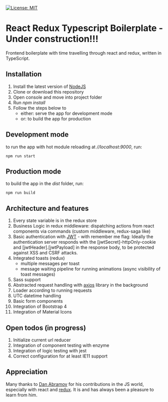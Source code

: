 [![License: MIT](https://img.shields.io/badge/License-MIT-green.svg)](https://opensource.org/licenses/MIT)


# React Redux Typescript Boilerplate - Under construction!!!
Frontend boilerplate with time travelling through react and redux, written in TypeScript.
 
## Installation
1. Install the latest version of [NodeJS](http://nodejs.org/en/download/)
2. Clone or download this repository
3. Open console and move into project folder
4. Run *npm install*
5. Follow the steps below to
   - either: serve the app for development mode
   - or: to build the app for production

## Development mode
to run the app with hot module reloading at *//localhost:9000*, run:

    npm run start

## Production mode
to build the app in the *dist* folder, run:

    npm run build
    
## Architecture and features
1. Every state variable is in the redux store
2. Business Logic in redux middleware: dispatching actions from react components via commands (custom middleware, redux-saga like)
3. Basic authentication with [JWT](http://jwt.io) - with remember me flag: Ideally the authentication server responds with the [jwtSecret]-httpOnly-cookie and [jwtHeader].[jwtPayload] in the response body, to be protected against XSS and CSRF attacks.
4. Integrated toasts (redux)
    - multiple messages per toast
    - message waiting pipeline for running animations (async visibility of toast messages)
5. Sass support
6. Abstracted request handling with [axios](http://npmjs.com/package/axios) library in the background
7. Loader according to running requests
8. UTC datetime handling
9. Basic form components
10. Integration of Bootstrap 4
11. Integration of Material Icons
  
## Open todos (in progress)
1. Initialize current url reducer
2. Integration of component testing with enzyme
3. Integration of logic testing with jest
2. Correct configuration for at least IE11 support

## Appreciation
Many thanks to [Dan Abramov](http://github.com/gaearon) for his contributions in the JS world, especially with react and [redux](http://redux.js.org/).
It is and has always been a pleasure to learn from him.
